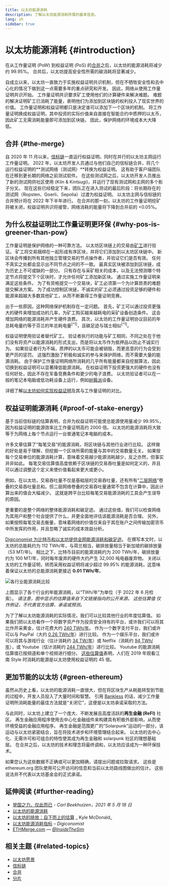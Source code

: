 ```yaml
---
title: 以太坊能源消耗
description: 了解以太坊能源消耗所需的基本信息。
lang: zh
sidebar: true
---
```


# 以太坊能源消耗 {#introduction}

在从工作量证明 (PoW) 到权益证明 (PoS) 的[合并](/upgrades/merge/index.md)之后，以太坊的能源消耗将减少约 99.95%。 合并后，以太坊提高安全性所需的碳消耗将显著减少。

自成立以来，以太坊一直致力于实施权益证明共识机制，但在不牺牲安全性和去中心化的情况下做到这一点需要多年的重点研究和开发。 因此，网络从使用工作量证明共识开始。 工作量证明共识要求矿工使用他们的计算硬件来解决难题。 难题的解决证明矿工已消耗了能量，表明他们为添加到区块链的权利投入了现实世界的价值。 工作量证明和权益证明都只是决定谁可以添加下一个区块的机制。 将工作量证明换成权益证明，其中投资的实际价值来自直接在智能合约中质押的以太币，因此矿工无需消耗能量即可添加到区块链。 因此，保护网络的环境成本大大降低。

## 合并 {#the-merge}

自 2020 年 11 月以来，[信标链](/upgrades/beacon-chain/)一直运行权益证明，同时在并行的以太坊主网运行工作量证明。 2022 年，以太坊开发人员通过与他们自己的信标链合并，将几个运行权益证明的**测试网络（测试网）**转换为权益证明。 这有助于客户端团队在迁移到更长期的网络之前测试软件。 在这些测试网之后，以太坊开发人员推出了新的测试网供社区使用 (Kiln & Kintsugi)，并运行了现有测试网和主网的多个影子分叉。 现在这些已经稳定下来，团队正在进入测试的最后阶段：将长期存在的测试网（Ropsten、Goerli、Sepolia）过渡为权益证明。 以太坊主网与信标链的合并预计将在 2022 年下半年进行。 在合并的那一刻，以太坊的工作量证明挖矿将被关闭，权益证明共识将接管，网络消耗的能量将下降到合并前的 <0.05%。

## 为什么权益证明比工作量证明更环保 {#why-pos-is-greener-than-pow}

工作量证明是保护网络的一种可靠方法。 以太坊区块链上的交易由[矿工](/developers/docs/consensus-mechanisms/pow/mining)进行验证。 矿工将交易捆绑在一起形成有序区块，并将它们添加到以太坊区块链中。 新区块会传播到所有其他独立管理交易的节点操作者，并验证它们是否有效。 任何不真实之处都会显示出不同节点之间的不一致。 最真实区块被添加到区块链，成为历史上不可或缺的一部分。 只有存在与采矿相关的成本，以及无法预测哪个特定节点将提交下个区块时，才允许任何矿工添加新区块。 通过实施工作量证明来满足这些条件。 为了有资格提交一个交易块，矿工必须第一个为计算昂贵的难题提交解决方案。 为了成功控制区块链，不诚实的矿工必须通过投资足够的硬件和能源来超越大多数其他矿工，从而不断赢得工作量证明竞赛。

出于一些原因，这种网络保护机制存在一定问题。 首先，矿工可以通过投资更强大的硬件来增加成功的几率，为矿工购买越来越耗电的采矿设备创造条件。 这会增加网络的能源消耗并产生硬件浪费。 其次，以太坊的工作量证明协议目前的年总耗电量约等于芬兰的年总耗电量<sup>[^1]</sup>，且碳足迹与瑞士相似<sup>[^1]</sup>。

权益证明使用验证者替代矿工。 验证者执行的功能与矿工相同，不同之处在于他们没有将资产以能源消耗的形式支出，而是将以太币作为抵押品以防止不诚实行为。 如果验证者行为不端，质押的以太币可能会被销毁，而更恶意的行为会受到更严厉的惩罚。 这强烈激励了积极和诚实的参与来保护网络，而不需要大量的能源消耗。 由于保护工作量证明网络所消耗的几乎所有能量都来自挖掘算法，因此切换到权益证明可以显著降低能源消耗。 在权益证明下投资更强大的硬件也没有任何好处，因此不存在军备竞赛条件和更少的电子浪费。 以太坊验证者可以在一般的笔记本电脑或低功耗设备上运行，例如[树莓派](https://ethereum-on-arm-documentation.readthedocs.io/en/latest/user-guide/ethereum2.0.html)设备。

详细了解[以太坊如何实现权益证明](/developers/docs/consensus-mechanisms/pos)及其与工作量证明的对比。

## 权益证明能源消耗 {#proof-of-stake-energy}

基于当前信标链的估算表明，合并为权益证明可能使总能源使用量减少 99.95%，因为权益证明的能源效率比工作量证明高约 2000 倍。 以太坊的能源消耗将大致等于为网络上每个节点运行一台普通笔记本电脑的成本。

许多文章估算了“每笔交易”的能源消耗，将区块链与其他行业进行比较。 这样做的好处是易于理解，但挖掘一个区块所需的能量与其中的交易数量无关。 如果按每个交易单位的能源消耗计算，意味着交易越少能源消耗越少，反之亦然，但事实并非如此。 每笔交易估算值高度依赖于区块链的交易吞吐量是如何定义的，并且可以通过调整这个定义来使价值看起来更大或更小。

例如，在以太坊，交易吞吐量不仅是基础层的交易吞吐量，还有所有“[二层网络](/layer-2/)”卷叠的交易吞吐量总和。但二层网络卷叠的交易吞吐量通常不包含在计算中，因此计算出来的值会大幅减少。 这就是跨平台比较每笔交易能源消耗的工具会产生误导的原因。

更重要的是整个网络的整体能源消耗和碳足迹。 通过这些值，我们可以检查网络为其用户和整个社会提供了什么，并更全面地评估该能源消耗是否合理。 另外，如果按照每笔交易去衡量，意味着网络的价值仅来自于其在账户之间传输加密货币中所发挥的作用，并且忽略了诚实的成本效益分析。

[Digiconomist 为比特币和以太坊提供全网能源消耗和碳足迹](https://digiconomist.net/ethereum-energy-consumption)。 在撰写本文时，以太坊的总能耗约为 112 TWh/年，与荷兰相当，碳排放量相当于新加坡的碳排放量（53 MT/年)。 相比之下，比特币目前的能源消耗约为 200 TWh/年，碳排放量约为 100 MT/年，同时每年废弃的硬件大约产生 32,000 吨电器废弃物。 关闭以太坊的工作量证明，转而采用权益证明将减少超过 99.95% 的能源消耗，这意味着保证以太坊的总能源消耗更接近 **0.01 TWh/年**。

![各行业能源消耗比较](./energy.png)

上图显示了各个行业的年能源消耗，以“TWh/年”为单位（于 2022 年 6 月检索）。 _请注意，图中显示的估算值来自下文链接指向的公开来源。 这些估算值 仅作例证，不代表官方估算、承诺或预测。_

为了了解以太坊能源消耗的实际情况，我们可以比较其他行业的年度估算值。 如果我们把以太坊看作一个将数字资产作为投资安全持有的平台，或许我们可以将其比作开采黄金，估计花费大约 [240 TWh/年](https://www.kitco.com/news/2021-05-17/Gold-s-energy-consumption-doubles-that-of-bitcoin-Galaxy-Digital.html)。 作为一个数字支付平台，我们或许可以与 PayPal（大约 [0.26 TWh/年](https://app.impaakt.com/analyses/paypal-consumed-264100-mwh-of-energy-in-2020-24-from-non-renewable-sources-27261)）进行比较。 作为一个娱乐平台，我们或许可以将其与游戏行业（估计消耗约 [34 TW/年](https://www.researchgate.net/publication/336909520_Toward_Greener_Gaming_Estimating_National_Energy_Use_and_Energy_Efficiency_Potential)）或 Netflix（消耗约 [94 TWh/年](https://www.carbonbrief.org/factcheck-what-is-the-carbon-footprint-of-streaming-video-on-netflix)），或 Youtube（估计消耗约 [244 TWh/年](https://thefactsource.com/how-much-electricity-does-youtube-use/)）进行比较。 Youtube 的能源消耗估算值已按频道和单个视频进行细分。 [这些估算值](https://thefactsource.com/how-much-electricity-does-youtube-use/)表明，人们在 2019 年观看江南 Style 时消耗的能源是以太坊使用权益证明的 45 倍。

## 更加节能的以太坊 {#green-ethereum}

虽然从历史上看，以太坊的能源消耗一直很大，但在将区块生产从耗能转型到节能的过程中，开发人员投入了大量时间和智慧。 引用 [Bankless](http://podcast.banklesshq.com/) 的话，减少工作量证明所消耗能量的最佳方法就是“关闭它”，这便是以太坊承诺采取的方法。

与此同时，以太坊上建立了一个庞大、不断发展且高度活跃的**再生金融 (ReFI)** 社区。 再生金融应用程序使用去中心化金融组件来构建具有积极外部影响，从而使环境受益的金融应用程序。 再生金融是范围更广的“Solarpunk”运动的一部分，该运动与以太坊紧密结合，旨在将技术进步和环境管理结合起来。 以太坊的去中心化、无需许可和可组合的特性使其成为再生金融和 solarpunk 社区的理想基础层。 在合并之后，以太坊的技术和理念将最终调和，以太坊应该成为一种环保技术。

<InfoBanner emoji=":evergreen_tree:">
  如果您认为这些数据不正确或可以更加精确，请提出问题或拉取请求。 这些是 ethereum.org 团队使用可公开访问的信息和当前以太坊路线图做出的估计。 这些说法并不代表以太坊基金会的正式承诺。 
</InfoBanner>

## 延伸阅读 {#further-reading}

- [举国之力，仅此而已](https://blog.ethereum.org/2021/05/18/country-power-no-more/) - _Carl Beekhuizen，2021 年 5 月 18 日_
- [以太坊的能源消耗](https://mirror.xyz/jmcook.eth/ODpCLtO4Kq7SCVFbU4He8o8kXs418ZZDTj0lpYlZkR8)
- [以太坊的排放：自下而上的估算](https://kylemcdonald.github.io/ethereum-emissions/) _ Kyle McDonald_
- [以太坊能源消耗指标](https://digiconomist.net/ethereum-energy-consumption/) – _Digiconomist_
- [ETHMerge.com](https://ethmerge.com/) — _[@InsideTheSim](https://twitter.com/InsideTheSim)_

## 相关主题 {#related-topics}

- [以太坊愿景](/upgrades/vision/)
- [信标链](/upgrades/beacon-chain)
- [合并](/upgrades/merge/)
- [分片](/upgrades/beacon-chain/)
